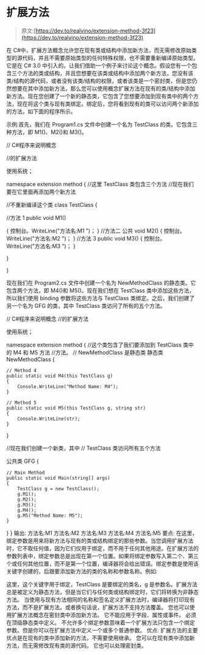 # 扩展方法

> 原文:[https://dev.to/realvino/extension-method-3f23](https://dev.to/realvino/extension-method-3f23)

在 C#中，扩展方法概念允许您在现有类或结构中添加新方法，而无需修改原始类型的源代码，并且不需要原始类型的任何特殊权限，也不需要重新编译原始类型。它是在 C# 3.0 中引入的。让我们借助一个例子来讨论这个概念。假设您有一个包含三个方法的类或结构，并且您想要在该类或结构中添加两个新方法，您没有该类/结构的源代码，或者没有该类/结构的权限，或者该类是一个密封类，但是您仍然想要在其中添加新方法，那么您可以使用概念扩展方法在现有的类/结构中添加新方法。现在您创建了一个新的静态类，它包含了您想要添加到现有类中的两个方法，现在将这个类与现有类绑定。绑定后，您将看到现有的类可以访问两个新添加的方法。如下面的程序所示。

示例:首先，我们在 Program1.cs 文件中创建一个名为 TestClass 的类。它包含三种方法，即 M1()、M2()和 M3()。

// C#程序来说明概念

//的扩展方法

使用系统；

namespace extension method {
//这里 TestClass 类包含三个方法
//现在我们要在它里面再添加两个新方法

//不重新编译这个类
class TestClass {

//方法 1
public void M1()

{
控制台。WriteLine("方法名:M1 ")；
}
//方法二
公共 void M2()
{
控制台。WriteLine("方法名:M2 ")；
}
//方法 3
public void M3()
{
控制台。WriteLine("方法名:M3 ")；
}

}

}

现在我们在 Program2.cs 文件中创建一个名为 NewMethodClass 的静态类。它包含两个方法，即 M4()和 M5()。现在我们想在 TestClass 类中添加这些方法，所以我们使用 binding 参数将这些方法与 TestClass 类绑定。之后，我们创建了另一个名为 GFG 的类，其中 TestClass 类访问了所有的五个方法。

// C#程序来说明概念
//的扩展方法

使用系统；

namespace extension method {
//这个类包含了我们要添加到 TestClass 类中的 M4 和 M5 方法
//方法。
// NewMethodClass 是静态类
静态类 NewMethodClass {

```
// Method 4 
public static void M4(this TestClass g) 
{ 
    Console.WriteLine("Method Name: M4"); 
} 

// Method 5 
public static void M5(this TestClass g, string str) 
{ 
    Console.WriteLine(str); 
} 
```

}

//现在我们创建一个新类，其中
// TestClass 类访问所有五个方法

公共类 GFG {

```
// Main Method 
public static void Main(string[] args) 
{ 
    TestClass g = new TestClass(); 
    g.M1(); 
    g.M2(); 
    g.M3(); 
    g.M4(); 
    g.M5("Method Name: M5"); 
} 
```

}
}
输出:
方法名:M1
方法名:M2
方法名:M3
方法名:M4
方法名:M5
要点:
在这里，绑定参数是用来将新方法与现有的类或结构绑定的那些参数。当您调用扩展方法时，它不取任何值，因为它们仅用于绑定，而不用于任何其他用途。在扩展方法的参数列表中，绑定参数总是出现在第一个位置。如果将绑定参数写入第二个、第三个或任何其他位置，而不是第一个位置，编译器将会给出错误。绑定参数是使用该关键字创建的，后跟要添加新方法的类的名称和参数名称。例如:

这里，这个关键字用于绑定，TestClass 是要绑定的类名，g 是参数名。扩展方法总是被定义为静态方法，但是当它们与任何类或结构绑定时，它们将转换为非静态方法。
当使用与现有方法相同的名称和签名定义扩展方法时，编译器将打印现有方法，而不是扩展方法。或者换句话说，扩展方法不支持方法覆盖。
您也可以使用扩展方法概念在密封类中添加新方法。
它不能应用于字段、属性或事件。
必须在顶级静态类中定义。
不允许多个绑定参数意味着一个扩展方法只包含一个绑定参数。但是你可以在扩展方法中定义一个或多个普通参数。
优点:
扩展方法的主要优点是在现有的类中添加新的方法，不需要使用继承。
您可以在现有类中添加新方法，而无需修改现有类的源代码。
它也可以处理密封类。